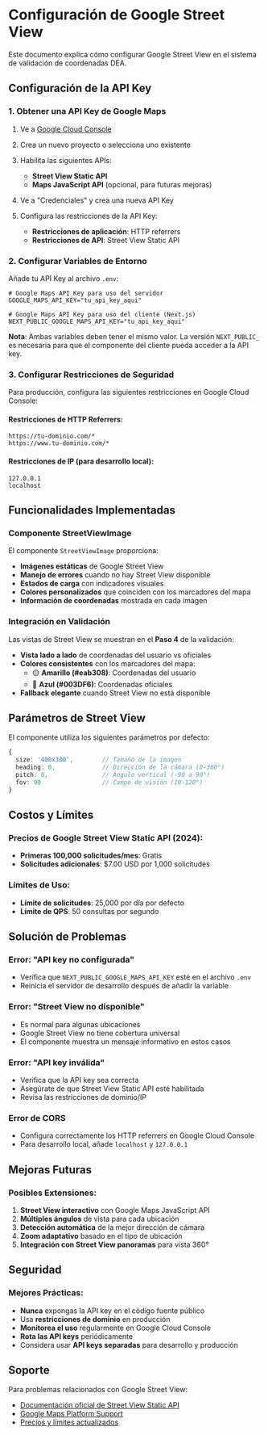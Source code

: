 # Configuración de Google Street View

Este documento explica cómo configurar Google Street View en el sistema de validación de coordenadas DEA.

## Configuración de la API Key

### 1. Obtener una API Key de Google Maps

1. Ve a [Google Cloud Console](https://console.cloud.google.com/)
2. Crea un nuevo proyecto o selecciona uno existente
3. Habilita las siguientes APIs:
   - **Street View Static API**
   - **Maps JavaScript API** (opcional, para futuras mejoras)

4. Ve a "Credenciales" y crea una nueva API Key
5. Configura las restricciones de la API Key:
   - **Restricciones de aplicación**: HTTP referrers
   - **Restricciones de API**: Street View Static API

### 2. Configurar Variables de Entorno

Añade tu API Key al archivo `.env`:

```env
# Google Maps API Key para uso del servidor
GOOGLE_MAPS_API_KEY="tu_api_key_aqui"

# Google Maps API Key para uso del cliente (Next.js)
NEXT_PUBLIC_GOOGLE_MAPS_API_KEY="tu_api_key_aqui"
```

**Nota**: Ambas variables deben tener el mismo valor. La versión `NEXT_PUBLIC_` es necesaria para que el componente del cliente pueda acceder a la API key.

### 3. Configurar Restricciones de Seguridad

Para producción, configura las siguientes restricciones en Google Cloud Console:

#### Restricciones de HTTP Referrers:
```
https://tu-dominio.com/*
https://www.tu-dominio.com/*
```

#### Restricciones de IP (para desarrollo local):
```
127.0.0.1
localhost
```

## Funcionalidades Implementadas

### Componente StreetViewImage

El componente `StreetViewImage` proporciona:

- **Imágenes estáticas** de Google Street View
- **Manejo de errores** cuando no hay Street View disponible
- **Estados de carga** con indicadores visuales
- **Colores personalizados** que coinciden con los marcadores del mapa
- **Información de coordenadas** mostrada en cada imagen

### Integración en Validación

Las vistas de Street View se muestran en el **Paso 4** de la validación:

- **Vista lado a lado** de coordenadas del usuario vs oficiales
- **Colores consistentes** con los marcadores del mapa:
  - 🟡 **Amarillo (#eab308)**: Coordenadas del usuario
  - 🔵 **Azul (#003DF6)**: Coordenadas oficiales
- **Fallback elegante** cuando Street View no está disponible

## Parámetros de Street View

El componente utiliza los siguientes parámetros por defecto:

```typescript
{
  size: '400x300',        // Tamaño de la imagen
  heading: 0,             // Dirección de la cámara (0-360°)
  pitch: 0,               // Ángulo vertical (-90 a 90°)
  fov: 90                 // Campo de visión (10-120°)
}
```

## Costos y Límites

### Precios de Google Street View Static API (2024):
- **Primeras 100,000 solicitudes/mes**: Gratis
- **Solicitudes adicionales**: $7.00 USD por 1,000 solicitudes

### Límites de Uso:
- **Límite de solicitudes**: 25,000 por día por defecto
- **Límite de QPS**: 50 consultas por segundo

## Solución de Problemas

### Error: "API key no configurada"
- Verifica que `NEXT_PUBLIC_GOOGLE_MAPS_API_KEY` esté en el archivo `.env`
- Reinicia el servidor de desarrollo después de añadir la variable

### Error: "Street View no disponible"
- Es normal para algunas ubicaciones
- Google Street View no tiene cobertura universal
- El componente muestra un mensaje informativo en estos casos

### Error: "API key inválida"
- Verifica que la API key sea correcta
- Asegúrate de que Street View Static API esté habilitada
- Revisa las restricciones de dominio/IP

### Error de CORS
- Configura correctamente los HTTP referrers en Google Cloud Console
- Para desarrollo local, añade `localhost` y `127.0.0.1`

## Mejoras Futuras

### Posibles Extensiones:
1. **Street View interactivo** con Google Maps JavaScript API
2. **Múltiples ángulos** de vista para cada ubicación
3. **Detección automática** de la mejor dirección de cámara
4. **Zoom adaptativo** basado en el tipo de ubicación
5. **Integración con Street View panoramas** para vista 360°

## Seguridad

### Mejores Prácticas:
- **Nunca** expongas la API key en el código fuente público
- Usa **restricciones de dominio** en producción
- **Monitorea el uso** regularmente en Google Cloud Console
- **Rota las API keys** periódicamente
- Considera usar **API keys separadas** para desarrollo y producción

## Soporte

Para problemas relacionados con Google Street View:
- [Documentación oficial de Street View Static API](https://developers.google.com/maps/documentation/streetview/overview)
- [Google Maps Platform Support](https://developers.google.com/maps/support)
- [Precios y límites actualizados](https://developers.google.com/maps/billing-and-pricing/pricing)
